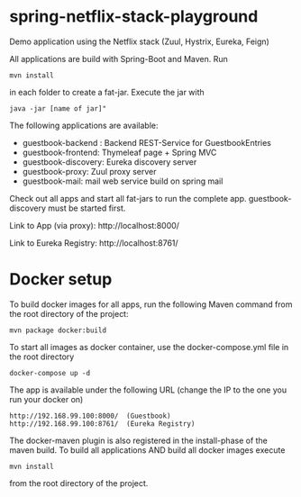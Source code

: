 # spring-netflix-stack-playground
Demo application using the Netflix stack (Zuul, Hystrix, Eureka, Feign)

All applications are build with Spring-Boot and Maven. Run 
```
mvn install 
```
in each folder to create a fat-jar. 
Execute the jar with 
```
java -jar [name of jar]"
```

The following applications are available:

- guestbook-backend : Backend REST-Service for GuestbookEntries
- guestbook-frontend: Thymeleaf page + Spring MVC 
- guestbook-discovery: Eureka discovery server
- guestbook-proxy: Zuul proxy server
- guestbook-mail: mail web service build on spring mail

Check out all apps and start all fat-jars to run the complete app.
guestbook-discovery must be started first.

Link to App (via proxy):
http://localhost:8000/

Link to Eureka Registry:
http://localhost:8761/

# Docker setup
To build docker images for all apps, run the following Maven command from the root directory of the project:
```
mvn package docker:build
```
To start all images as docker container, use the docker-compose.yml file in the root directory
```
docker-compose up -d
```
The app is available under the following URL (change the IP to the one you run your docker on)
```
http://192.168.99.100:8000/  (Guestbook)
http://192.168.99.100:8761/  (Eureka Registry)
```

The docker-maven plugin is also registered in the install-phase of the maven build. To build all applications AND build all docker images execute
```
mvn install
```
from the root directory of the project.


